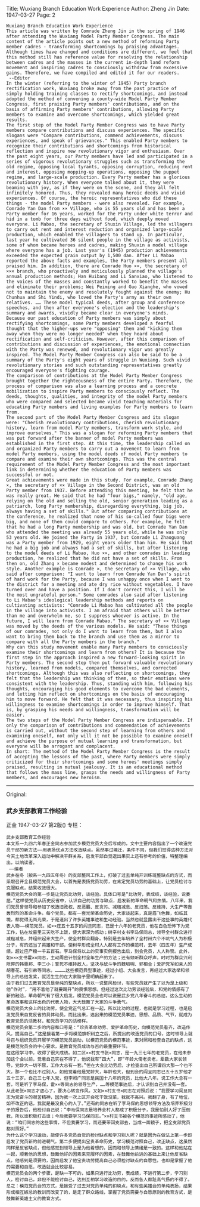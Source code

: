 Title: Wuxiang Branch Education Work Experience
Author: Zheng Jin
Date: 1947-03-27
Page: 2

    Wuxiang Branch Education Work Experience
    This article was written by Comrade Zheng Jin in the spring of 1946 after attending the Wuxiang Model Party Member Congress. The main content of the article points out a new method of reforming Party member cadres - transforming shortcomings by praising advantages. Although times have changed and conditions are different, we feel that this method still has reference value for resolving the relationship between cadres and the masses in the current in-depth land reform movement and inspiring cadres to consciously withdraw from excessive gains. Therefore, we have compiled and edited it for our readers.
     --Editor
    In the winter (referring to the winter of 1945) Party branch rectification work, Wuxiang broke away from the past practice of simply holding training classes to rectify shortcomings, and instead adopted the method of convening a county-wide Model Party Member Congress, first praising Party members' contributions, and on the basis of affirming Party members' contributions, allowing Party members to examine and overcome shortcomings, which yielded great results.
    The first step of the Model Party Member Congress was to have Party members compare contributions and discuss experiences. The specific slogans were "Compare contributions, commend achievements, discuss experiences, and speak of grievances." This enabled Party members to recognize their contributions and shortcomings from historical reflection and inspire new revolutionary vigor and enthusiasm. Over the past eight years, our Party members have led and participated in a series of vigorous revolutionary struggles such as transforming the old regime, opposing local tyrants, opposing corruption, reducing rent and interest, opposing mopping-up operations, opposing the puppet regime, and large-scale production. Every Party member has a glorious revolutionary history. When everyone talked about it, they were beaming with joy, as if they were on the scene, and they all felt infinitely honored. Thus, they revealed many heroic deeds and vivid experiences. Of course, the heroic representatives who did these things - the model Party members - were also revealed. For example, Comrade Yan Dan from ×× Village, who is 55 years old and has been a Party member for 16 years, worked for the Party under white terror and hid in a tomb for three days without food, which deeply moved everyone. Li Mabao, the secretary of Shuxin Village, led the villagers to carry out rent and interest reduction and organized large-scale production, which enabled the villagers to stand up. In particular, last year he cultivated 36 silent people in the village as activists, some of whom became heroes and cadres, making Shuxin a model village where everyone has a job. Last year's (1945) production achievements exceeded the expected grain output by 1,500 dan. After Li Mabao reported the above facts and examples, the Party members present all praised him. In addition, there are Comrade Huo ××, the secretary of ××× branch, who proactively and meticulously planned the village's annual production methods; Han Huibang and Li Sanxiao, who listened to the voices of the masses and constantly worked to benefit the masses and eliminate their problems; Wei Peiming and Guo Xianghe, who vowed not to maintain the enemy and resolutely fought against the enemy; Hu Chunhua and Shi Yindi, who loved the Party's army as their own relatives. …… These model typical deeds, after group and conference speeches, and then after everyone's election and the leadership's summary and awards, vividly became clear in everyone's minds.
    Because our past education of Party members was simply about rectifying shortcomings, some Party members developed a fearful thought that the higher-ups were "opposing" them and "kicking them away when they were no longer needed" when they heard about rectification and self-criticism. However, after this comparison of contributions and discussion of experiences, the emotional connection with the Party was renewed, and revolutionary vigor was greatly inspired. The Model Party Member Congress can also be said to be a summary of the Party's eight years of struggle in Wuxiang. Such vivid revolutionary stories and such outstanding representatives greatly encouraged everyone's fighting courage.
    The comparison of contributions at the Model Party Member Congress brought together the righteousness of the entire Party. Therefore, the process of comparison was also a learning process and a concrete mobilization to inspire Party members to consciously reflect. The deeds, thoughts, qualities, and integrity of the model Party members who were compared and selected became vivid teaching materials for educating Party members and living examples for Party members to learn from.
    The second part of the Model Party Member Congress and its slogan were: "Cherish revolutionary contributions, cherish revolutionary history, learn from model Party members, transform work style, and improve ourselves." This was a slogan for reforming Party members that was put forward after the banner of model Party members was established in the first step. At this time, the leadership called on and organized Party members to carry out a movement to learn from model Party members, using the model deeds of model Party members to compare and examine their own shortcomings. This was the central requirement of the Model Party Member Congress and the most important link in determining whether the education of Party members was successful or not.
    Great achievements were made in this study. For example, Comrade Zhang ×, the secretary of ×× Village in the Second District, was an old Party member from 1937. Before attending this meeting, he felt that he was really great. He said that he had "four bigs," namely, "old age, relying on the old and selling the old, senior generation leading as a patriarch, long Party membership, disregarding everything, big job, always having a set of skills." But after comparing contributions at the conference, he realized that none of his so-called four bigs were big, and none of them could compare to others. For example, he felt that he had a long Party membership and was old, but Comrade Yan Dan who attended the meeting was already 55 years old, while he was only 53 years old. He joined the Party in 1937, but Comrade Li Zhaoguang was a Party member from 1929, eight years older than him. He said that he had a big job and always had a set of skills, but after listening to the model deeds of Li Mabao, Huo ××, and other comrades in leading production, he realized that he did not have a set of skills. From then on, old Zhang × became modest and determined to change his work style. Another example is Comrade ×, the secretary of ×× Village, who said after comparison: "I want to learn from Comrade Yan Dan's spirit of hard work for the Party, because I was unhappy once when I went to the district for a meeting and ate dry rice without vegetables. I have turned over and have a position. If I don't correct this, I will be the most ungrateful person." Some comrades also said after listening to Li Mabao's ideological leadership methods and reports on cultivating activists: "Comrade Li Mabao has cultivated all the people in the village into activists. I am afraid that others will be better than me and overwhelm me, so I suppress whoever is active. In the future, I will learn from Comrade Mabao." The secretary of ×× Village was moved by the deeds of the various models. He said: "These things of our comrades, not only do I want to learn from them, but I also want to bring them back to the branch and use them as a mirror to compare with all the Party members in the branch."
    Why can this study movement enable many Party members to consciously examine their shortcomings and learn from others? It is because the first step in the approach inspired a new forward-looking spirit in Party members. The second step then put forward valuable revolutionary history, learned from models, compared themselves, and corrected shortcomings. Although this was also reflecting on shortcomings, they felt that the leadership was thinking of them, so their emotions were consistent with the leadership. Thus, standing with him, following his thoughts, encouraging his good elements to overcome the bad elements, and letting him reflect on shortcomings on the basis of encouraging him to move forward. He felt that it was necessary, thus inspiring his willingness to examine shortcomings in order to improve himself. That is, by grasping his needs and willingness, transformation will be easier.
    The two steps of the Model Party Member Congress are indispensable. If only the comparison of contributions and commendation of achievements is carried out, without the second step of learning from others and examining oneself, not only will it not be possible to examine oneself and achieve the purpose of mutual learning and transformation, but everyone will be arrogant and complacent.
    In short: The method of the Model Party Member Congress is the result of accepting the lessons of the past, where Party members were simply criticized for their shortcomings and some heroes' meetings simply praised, resulting in mutual jealousy. It is an educational method that follows the mass line, grasps the needs and willingness of Party members, and encourages new heroism.



<hr /> 

Original: 


### 武乡支部教育工作经验
正金
1947-03-27
第2版()
专栏：

    武乡支部教育工作经验
    本文系一九四六年春正金同志参加武乡模范党员大会后写成的，文中主要内容指出了一个改造党员干部的新方法——用表扬优点方法改造缺点。虽然事过境迁，条件不同，但我们觉得这种方法对今天土地改革深入运动中解决干群关系，启发干部自觉退出果实上还有参考的价值，特整理编出，以响读者。
     ——编者                
    武乡在冬（按系一九四五年冬）的支部整风工作上，打破了过去单纯开训练班整缺点的方式，而采取召开全县模范党员大会，以首先是表扬党员功劳，在肯定党员功劳的基础上，让党员检讨与克服缺点，结果收效很大。
    模范党员大会的第一步是让党员比功劳，谈经验。具体口号是“比功劳，表成绩，谈经验，说委屈。”这样使党员从历史反省中，认识自己的功劳与缺点，启发新的革命朝气和热情。八年来，我们党员曾领导和参加了改造旧政权、反恶霸、反贪污、减租减息、反扫荡、反维持、大生产等轰轰烈烈的革命斗争。每个党员，都有一套光荣革命历史，大家谈起来，真是眉飞色舞，如临其境，都觉得无尚光荣，于是道出了许多英雄事迹和生动经验。当然也就显露出干这些事的英雄代表人物——模范党员。如××庄五十五岁的阎旦同志，已是十六年的老党员，他在白色恐怖下为党工作，钻在坟墓里三天吃不上饭，使大家深为感动；树辛村支书李马保同志，领导全村群众进行减租减息，并组织起来大生产，使全村群众翻身。特别是去年培养了全村卅六个不吭气人为积极分子，有的还当了英雄和干部，使树辛形成全村人人都有工作的模范村，去年（四五年）生产成绩，超过应产粮一千五百石。李马保将以上的实事实例报告出后，到会党员，人人称赞。此外，如×××支书霍××同志，主动周密计划全村全年生产的方法；还有倾听群众呼声，时时为群众兴利除弊的韩惠邦、李三小；誓死不维持敌人，坚决与敌斗争的魏培明、郭相合；爱护党军如亲人的胡春花、石引弟等同志。…………这些模范典型事迹，经过小组、大会发言，再经过大家选举和领导上的总结发奖，就活生生的在大家脑子里明确起来了。
    由于我们过去教育党员是单纯的整缺点，所以一说整风检讨，有些党员就产生了以为是上级和他“作对”，“用不着他了就要踢开”的畏惧思想。但经过这次比功劳谈经验后，和党的情感有了新的融洽，革命朝气有了很大启发。模范党员会也可以说是武乡党八年奋斗的总结，这么生动的革命故事和这样出色的代表人物，大大鼓舞了大家的斗争勇气。
    模范党员大会上的比功劳，使全党正气总汇在一起，所以比功的过程，也就是学习过程，也是启发党员来自觉反省的具体动员。而比出来，选出来的模范党员事迹、思想、品质、气节，就成为教育党员的活教材，和党员学习的活榜样。
    模范党员会第二步的内容和口号是：“珍贵革命功劳、爱护革命历史，向模范党员看齐，改造作风，提高自己。”这是接着第一步将模范旗帜树立之后，所提出的改造党员的口号。这时领导上就号召与组织党员开展学习模范党员运动，以模范党员的模范事迹，来对照和检查自己的缺点，这是模范党员会的中心要求，是教育党员成功与否的最重要环节。
    在这段学习中，收得了很大成绩。如二区××村支书张×同志，是一九三七年的老党员，在他未参加这个会以前，觉着自己实在不得了，他说我有“四大”，即“年龄大倚老卖老，辈数大家长领导，党龄大一切不尿，工作大总有一套。”但在大会比功劳后，才检查出自己所谓四大那一个也不大，那一个也比不过别人。如他觉着他是党龄大，年龄也大，但到会的阎旦同志已五十五岁他才五十三岁。自己三七年入党，但李照广同志是民国十八年的党员，比他大八年。说工作大总有一套，可是听了李马保，霍××等同志的领导生产，……等模范事迹后，才认识到自己并没有一套。从此老张×同志才虚心了，要决心转变作风。又如××村支书×同志在对照后说：“我要学习阎旦同志为党奋斗的艰苦精神，因为我一次上区开会吃干饭没菜，我就不高兴。我翻了身，有了地位，如不改正的话，我就是最没良心的人了。”还有的同志在听了李马保的思想领导方法及培养积极分子的报告后，他检讨自己说：“李马保同志是培养全村人都成了积极分子，我是怕别人好了压倒我，所以谁积极打击谁；今后我要学习马保同志。”××村支书被各个模范的事迹所感动了，他说：“咱们同志的这些事情，不但我要学习，而还要带回支部去，当成一面镜子，把全支部党员都对照好。”
    为什么这个学习运动，能使许多党员自觉的检讨缺点和学习别人呢？就是因为在做法上第一步即启发了党员新的前进朝气。第二步便提出宝贵革命历史，学习模范对照自己，改正缺点，这虽然同样是反省缺点，但他感觉到领导上是为他着想的，因而和领导上情绪是一致的。这样和他站在一起，顺着他的思想，鼓舞他好的因素来克服坏的因素，在鼓舞他前进的基础上来让他反省缺点。他感到是须要的，因而启发了他宝贵功劳提高自己必须检讨缺点的自愿性。也即是掌握了他的需要和自愿，改造就会比较容易。
    模范党员会的两个步骤，是缺一不可的，如果只进行比功劳，表成绩，不进行第二步，学习别人，检讨自己，非但不能检讨自己，达到互相学习改造的目的，反而各人都趾高气扬的不得了。
    总之：模范党员会的方式，是接受了过去对党员单纯的扣缺点，和有些英雄会的单纯表扬，结果形成相互嫉忌的教训而改变了的，是走了群众路线，掌握了党员需要与自愿原则的教育方式，是鼓舞新英雄主义的教育方式。

